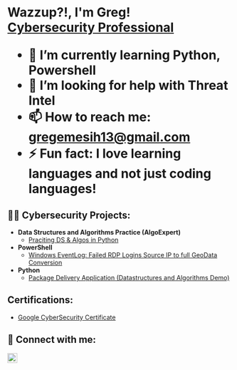 <h1>Wazzup?!, I'm Greg! <br/> <a href="[https://www.linkedin.com/in/greggerald-emesih-a430a7243/]">Cybersecurity Professional</a>

<p align="left">
  <ul>
    <li>🌱 I’m currently learning <strong> Python, Powershell </strong> </li>
    <li> 🤔 I’m looking for help with <strong> Threat Intel </strong></li>
    <li>📫 How to reach me: <a href="gregemesih13@gmail.com">gregemesih13@gmail.com</a></li>
    <li>⚡ Fun fact: I love learning languages and <strong> not just coding languages!</strong></li>
  </ul>
<!--   <img src="https://media.giphy.com/media/qgQUggAC3Pfv687qPC/giphy.gif" width="300" align="right" alt="Coding GIF"> -->
</p>

<h2>👨‍💻 Cybersecurity Projects:</h2>

- <b>Data Structures and Algorithms Practice (AlgoExpert)</b>
  - [Praciting DS & Algos in Python](https://github.com/joshmadakor1/Algorithms-Practice)
- <b>PowerShell</b>
  - [Windows EventLog: Failed RDP Logins Source IP to full GeoData Conversion](https://github.com/joshmadakor1/Sentinel-Lab)
- <b>Python</b>
  - [Package Delivery Application (Datastructures and Algorithms Demo)](https://github.com/joshmadakor1/Package-Delivery-Pathfinding-Algorithm)

<h2> Certifications:</h2>

  - [Google CyberSecurity Certificate](https://www.credly.com/badges/ea06f922-1870-4cf4-9d82-d4a67eb4bf43/linked_in_profile)
    
<h2> 🤳 Connect with me:</h2>

[<img align="left" alt="JoshMadakor | LinkedIn" width="22px" src="https://cdn.jsdelivr.net/npm/simple-icons@v3/icons/linkedin.svg" />][linkedin]


[linkedin]: https://www.linkedin.com/in/greggerald-emesih-a430a7243/

<!--
**joshmadakor1/joshmadakor1** is a ✨ _special_ ✨ repository because its `README.md` (this file) appears on your GitHub profile.

Here are some ideas to get you started:

- 🔭 I’m currently working on ...
- 🌱 I’m currently learning ...
- 👯 I’m looking to collaborate on ...
- 🤔 I’m looking for help with ...
- 💬 Ask me about ...
- 📫 How to reach me: ...
- 😄 Pronouns: ...
- ⚡ Fun fact: ...
-->
